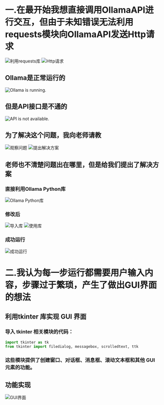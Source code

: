 # 一.在最开始我想直接调用OllamaAPI进行交互，但由于未知错误无法利用requests模块向OllamaAPI发送Http请求
![利用requests库](https://gitee.com/zuohenlin/picture/raw/master/img/20250120145551527.png)
![Http请求](https://gitee.com/zuohenlin/picture/raw/master/img/20250120145639633.png)
## Ollama是正常运行的
![Ollama is running.](https://gitee.com/zuohenlin/picture/raw/master/img/20250120145723654.png)
## 但是API接口是不通的
![API is not available.](https://gitee.com/zuohenlin/picture/raw/master/img/20250120145837387.png)
## 为了解决这个问题，我向老师请教
![观察问题](https://gitee.com/zuohenlin/picture/raw/master/img/20250120150156479.jpg)
![提出解决方案](https://gitee.com/zuohenlin/picture/raw/master/img/20250120150319713.jpg)
## 老师也不清楚问题出在哪里，但是给我们提出了解决方案
### 直接利用Ollama Python库
![Ollama Python库](https://gitee.com/zuohenlin/picture/raw/master/img/20250120150722952.png)
### 修改后
![导入库](https://gitee.com/zuohenlin/picture/raw/master/img/20250120151048779.png)
![使用库](https://gitee.com/zuohenlin/picture/raw/master/img/20250120151133722.png)
### 成功运行
![成功运行](https://gitee.com/zuohenlin/picture/raw/master/img/20250120151349135.png)
# 二.我认为每一步运行都需要用户输入内容，步骤过于繁琐，产生了做出GUI界面的想法
## 利用tkinter 库实现 GUI 界面
### 导入 tkinter 相关模块的代码：
```python
import tkinter as tk
from tkinter import filedialog, messagebox, scrolledtext, ttk
```
### 这些模块提供了创建窗口、对话框、消息框、滚动文本框和其他 GUI 元素的功能。
## 功能实现
![GUI界面](https://gitee.com/zuohenlin/picture/raw/master/img/20250120151918788.png)